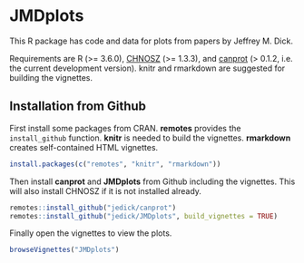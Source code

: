 # JMDplots

This R package has code and data for plots from papers by Jeffrey M. Dick.

Requirements are R (>= 3.6.0), [CHNOSZ](http://chnosz.net) (>= 1.3.3), and [canprot](https://github.com/jedick/canprot) (> 0.1.2, i.e. the current development version).
knitr and rmarkdown are suggested for building the vignettes.

## Installation from Github

First install some packages from CRAN.
**remotes** provides the `install_github` function.
**knitr** is needed to build the vignettes.
**rmarkdown** creates self-contained HTML vignettes.

```R
install.packages(c("remotes", "knitr", "rmarkdown"))
```

Then install **canprot** and **JMDplots** from Github including the vignettes.
This will also install CHNOSZ if it is not installed already.

```R
remotes::install_github("jedick/canprot")
remotes::install_github("jedick/JMDplots", build_vignettes = TRUE)
```

Finally open the vignettes to view the plots.

```R
browseVignettes("JMDplots")
```
